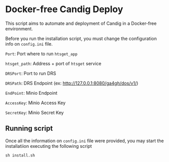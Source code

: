 # Docker-free Candig Deploy

This script aims to automate and deployment of Candig in a Docker-free environment.

Before you run the installation script, you must change the configuration info on `config.ini` file.

`Port`: Port where to run `htsget_app`

`htsget_path`: Address + port of `htsget` service

`DRSPort`: Port to run DRS

`DRSPath`: DRS Endpoint (ex: http://127.0.0.1:8080/ga4gh/dos/v1/)

`EndPoint`: Minio Endpoint

`AccessKey`: Minio Access Key

`SecretKey`: Minio Secret Key


## Running script

Once all the information on `config.ini` file were provided, you may start the installatiion executing the following script

`
sh install.sh
`

